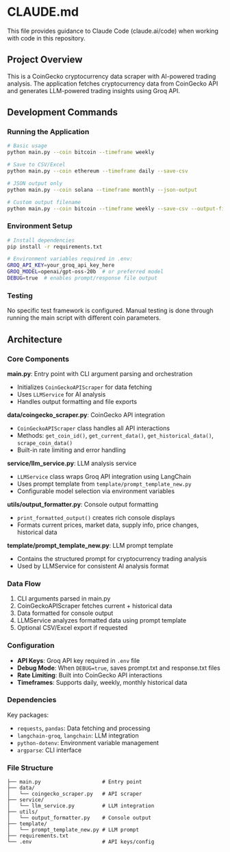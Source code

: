# CLAUDE.md

This file provides guidance to Claude Code (claude.ai/code) when working with code in this repository.

## Project Overview

This is a CoinGecko cryptocurrency data scraper with AI-powered trading analysis. The application fetches cryptocurrency data from CoinGecko API and generates LLM-powered trading insights using Groq API.

## Development Commands

### Running the Application
```bash
# Basic usage
python main.py --coin bitcoin --timeframe weekly

# Save to CSV/Excel
python main.py --coin ethereum --timeframe daily --save-csv

# JSON output only
python main.py --coin solana --timeframe monthly --json-output

# Custom output filename
python main.py --coin bitcoin --timeframe weekly --save-csv --output-file my_analysis
```

### Environment Setup
```bash
# Install dependencies
pip install -r requirements.txt

# Environment variables required in .env:
GROQ_API_KEY=your_groq_api_key_here
GROQ_MODEL=openai/gpt-oss-20b  # or preferred model
DEBUG=true  # enables prompt/response file output
```

### Testing
No specific test framework is configured. Manual testing is done through running the main script with different coin parameters.

## Architecture

### Core Components

**main.py**: Entry point with CLI argument parsing and orchestration
- Initializes `CoinGeckoAPIScraper` for data fetching
- Uses `LLMService` for AI analysis 
- Handles output formatting and file exports

**data/coingecko_scraper.py**: CoinGecko API integration
- `CoinGeckoAPIScraper` class handles all API interactions
- Methods: `get_coin_id()`, `get_current_data()`, `get_historical_data()`, `scrape_coin_data()`
- Built-in rate limiting and error handling

**service/llm_service.py**: LLM analysis service
- `LLMService` class wraps Groq API integration using LangChain
- Uses prompt template from `template/prompt_template_new.py`
- Configurable model selection via environment variables

**utils/output_formatter.py**: Console output formatting
- `print_formatted_output()` creates rich console displays
- Formats current prices, market data, supply info, price changes, historical data

**template/prompt_template_new.py**: LLM prompt template
- Contains the structured prompt for cryptocurrency trading analysis
- Used by LLMService for consistent AI analysis format

### Data Flow

1. CLI arguments parsed in main.py
2. CoinGeckoAPIScraper fetches current + historical data
3. Data formatted for console output
4. LLMService analyzes formatted data using prompt template
5. Optional CSV/Excel export if requested

### Configuration

- **API Keys**: Groq API key required in `.env` file
- **Debug Mode**: When `DEBUG=true`, saves prompt.txt and response.txt files
- **Rate Limiting**: Built into CoinGecko API interactions
- **Timeframes**: Supports daily, weekly, monthly historical data

### Dependencies

Key packages:
- `requests`, `pandas`: Data fetching and processing
- `langchain-groq`, `langchain`: LLM integration
- `python-dotenv`: Environment variable management
- `argparse`: CLI interface

### File Structure

```
├── main.py                    # Entry point
├── data/
│   └── coingecko_scraper.py   # API scraper
├── service/
│   └── llm_service.py         # LLM integration  
├── utils/
│   └── output_formatter.py    # Console output
├── template/
│   └── prompt_template_new.py # LLM prompt
├── requirements.txt
└── .env                       # API keys/config
```